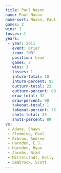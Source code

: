 ```yaml
---
title: Paul Nason
name: Paul Nason
name-sort: Nason, Paul
games: 2
wins: 1
losses: 1
years:
 - year: 2011
   event: Brier
   team: "NB"
   position: Lead
   games: 2
   wins: 1
   losses: 1
   inturn-total: 10
   inturn-percent: 93
   outturn-total: 23
   outturn-percent: 88
   draw-total: 32
   draw-percent: 90
   takeout-total: 1
   takeout-percent: 75
   shots-total: 33
   shots-percent: 89
vs:
 - Adams, Shawn
 - Flemming, Paul
 - Gibson, Andrew
 - Harnden, E.J.
 - Harnden, Ryan
 - Jacobs, Brad
 - Mittelstadt, Kelly
 - Seabrook, Scott
---
```

